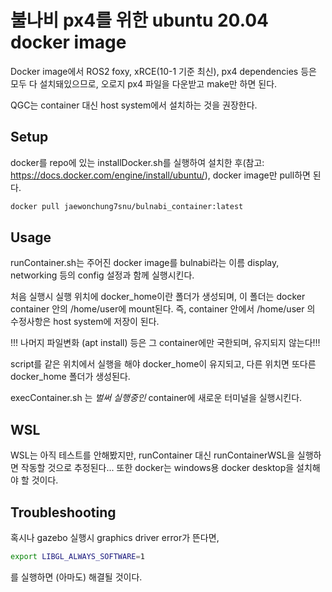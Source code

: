 # 불나비 px4를 위한 ubuntu 20.04 docker image

Docker image에서 ROS2 foxy, xRCE(10-1 기준 최신), px4 dependencies 등은 모두 다 설치돼있으므로,
오로지 px4 파일을 다운받고 make만 하면 된다.

QGC는 container 대신 host system에서 설치하는 것을 권장한다.

## Setup

docker를 repo에 있는 installDocker.sh를 실행하여 설치한 후(참고: https://docs.docker.com/engine/install/ubuntu/), docker image만 pull하면 된다.
```bash
docker pull jaewonchung7snu/bulnabi_container:latest
```


## Usage

runContainer.sh는 주어진 docker image를 bulnabi라는 이름 display, networking 등의 config 설정과 함께 실행시킨다.

처음 실행시 실행 위치에 docker_home이란 폴더가 생성되며, 이 폴더는 docker container 안의 /home/user에 mount된다. 즉, container 안에서 /home/user 의 수정사항은 host system에 저장이 된다.

!!! 나머지 파일변화 (apt install) 등은 그 container에만 국한되며, 유지되지 않는다!!!

script를 같은 위치에서 실행을 해야 docker_home이 유지되고, 다른 위치면 또다른 docker_home 폴더가 생성된다.

execContainer.sh 는 *벌써 실행중인* container에 새로운 터미널을 실행시킨다.


## WSL
WSL는 아직 테스트를 안해봤지만, runContainer  대신 runContainerWSL을 실행하면 작동할 것으로 추정된다...
또한 docker는 windows용 docker desktop을 설치해야 할 것이다.

## Troubleshooting

혹시나 gazebo 실행시 graphics driver error가 뜬다면,
```bash
export LIBGL_ALWAYS_SOFTWARE=1
```
를 실행하면 (아마도) 해결될 것이다.
